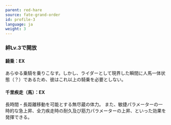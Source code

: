 ```yaml
---
parent: red-hare
source: fate-grand-order
id: profile-3
language: ja
weight: 3
---
```


### 絆Lv.3で開放

#### 騎乗：EX

あらゆる乗騎を乗りこなす。しかし、ライダーとして現界した瞬間に人馬一体状態（？）であるため、彼はこれ以上の騎乗を必要としない。

#### 千里疾走（馬）：EX

長時間・長距離移動を可能とする無尽蔵の体力。
また、敏捷パラメーターの一時的な急上昇、全力疾走時の耐久及び筋力パラメーターの上昇、といった効果を発揮できる。
